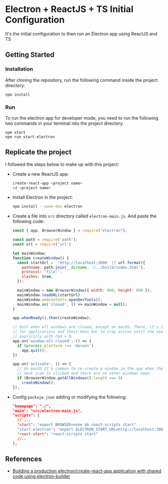# Electron + ReactJS + TS Initial Configuration

It's the initial configuration to then run an Electron app using ReactJS and TS

## Getting Started


### Installation

After cloning the repository, run the following command inside the project directory:

```
npm install
```

### Run

To run the electron app for developer mode, you need to run the following two commands in your terminal into the project directory.

```
npm start
npm run start-electron
```

## Replicate the project

I followed the steps below to make up with this project:

- Create a new ReactJS app:
  ```bash
  create-react-app <project name>
  cd <project name>
  ```

- Install Electron in the project:

  ```bash
  npm install --save-dev electron
  ```
- Create a file into `src` directory called `electron-main.js`. And paste the following code:

  ```js
  const { app, BrowserWindow } = require("electron");

  const path = require('path');
  const url = require('url')

  let mainWindow;
  function createWindow() {
    const startUrl =  'http://localhost:3000' || url.format({
      pathname: path.join(__dirname, '/../build/index.html'),
      protocol: 'file:',
      slashes: true,
    });

    mainWindow = new BrowserWindow({ width: 800, height: 600 });
    mainWindow.loadURL(startUrl)
    mainWindow.webContents.openDevTools();
    mainWindow.on('closed', () => mainWindow = null);
  }

  app.whenReady().then(createWindow);

  // Quit when all windows are closed, except on macOS. There, it's common
  // for applications and their menu bar to stay active until the user quits
  // explicitly with Cmd + Q.
  app.on('window-all-closed', () => {
    if (process.platform !== 'darwin')
      app.quit();
  })

  app.on('activate', () => {
    // On macOS it's common to re-create a window in the app when the
    // dock icon is clicked and there are no other windows open.
    if (BrowserWindow.getAllWindows().length === 0)
      createWindow();
  });
  ```

- Config `packaje.json` adding or modifying the following:

  ```json
  "homepage": "./",
  "main": "src/electron-main.js",
  "scripts": {
    // ...
    "start": "export BROWSER=none && react-scripts start"
    "start-electron": "export ELECTRON_START_URL=http://localhost:3000 && electron .",
    "react-start": "react-scripts start"
    //..
  },
  ```

## References

- [Building a production electron/create-react-app application with shared code using electron-builder](https://medium.com/@johndyer24/building-a-production-electron-create-react-app-application-with-shared-code-using-electron-builder-c1f70f0e2649)
